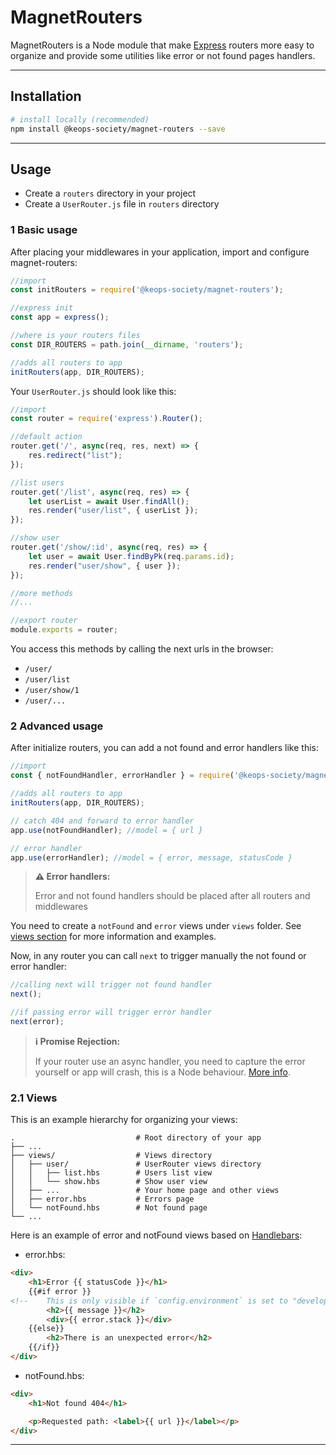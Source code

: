 # MagnetRouters

MagnetRouters is a Node module that make [Express](https://github.com/expressjs/express) routers more easy to organize and provide some utilities like error or not found pages handlers.

---

## Installation

```bash
# install locally (recommended)
npm install @keops-society/magnet-routers --save
```

---

## Usage

- Create a `routers` directory in your project
- Create a `UserRouter.js` file in `routers` directory


### 1 Basic usage

After placing your middlewares in your application, import and configure magnet-routers:

```javascript
//import
const initRouters = require('@keops-society/magnet-routers');

//express init
const app = express();

//where is your routers files
const DIR_ROUTERS = path.join(__dirname, 'routers');

//adds all routers to app
initRouters(app, DIR_ROUTERS);
```

Your `UserRouter.js` should look like this:

```javascript
//import
const router = require('express').Router();

//default action
router.get('/', async(req, res, next) => {
    res.redirect("list");
});

//list users
router.get('/list', async(req, res) => {
    let userList = await User.findAll();
    res.render("user/list", { userList });
});

//show user
router.get('/show/:id', async(req, res) => {
    let user = await User.findByPk(req.params.id);
    res.render("user/show", { user });
});

//more methods
//...

//export router
module.exports = router;
```

You access this methods by calling the next urls in the browser:

- `/user/`
- `/user/list`
- `/user/show/1`
- `/user/...`

### 2 Advanced usage

After initialize routers, you can add a not found and error handlers like this:

```javascript
//import
const { notFoundHandler, errorHandler } = require('@keops-society/magnet-routers');

//adds all routers to app
initRouters(app, DIR_ROUTERS);

// catch 404 and forward to error handler
app.use(notFoundHandler); //model = { url }

// error handler
app.use(errorHandler); //model = { error, message, statusCode }
```

> **:warning: Error handlers:**
>
> Error and not found handlers should be placed after all routers and middlewares

You need to create a `notFound` and `error` views under `views` folder. See [views section](https://github.com/KeopsSociety/MagnetRouters#21-views) for more information and examples.

Now, in any router you can call `next` to trigger manually the not found or error handler:
```javascript
//calling next will trigger not found handler
next();

//if passing error will trigger error handler
next(error);
```

> **:information_source: Promise Rejection:**
>
> If your router use an async handler, you need to capture the error yourself or app will crash, this is a Node behaviour. [More info](https://github.com/nodejs/node/issues/830).

### 2.1 Views

This is an example hierarchy for organizing your views:

    .                           # Root directory of your app
    ├── ...
    ├── views/                  # Views directory
    │   ├── user/               # UserRouter views directory
    │   │   ├── list.hbs        # Users list view
    │   │   └── show.hbs        # Show user view
    │   ├── ...                 # Your home page and other views
    │   ├── error.hbs           # Errors page
    │   └── notFound.hbs        # Not found page
    └── ...

Here is an example of error and notFound views based on [Handlebars](https://github.com/handlebars-lang/handlebars.js):
- error.hbs:

```html
<div>
    <h1>Error {{ statusCode }}</h1>
    {{#if error }}
<!--    This is only visible if `config.environment` is set to "developemnt" mode! -->
        <h2>{{ message }}</h2>
        <div>{{ error.stack }}</div>
    {{else}}
        <h2>There is an unexpected error</h2>
    {{/if}}
</div>
```
- notFound.hbs:

```html
<div>
    <h1>Not found 404</h1>

    <p>Requested path: <label>{{ url }}</label></p>
</div>
```

---